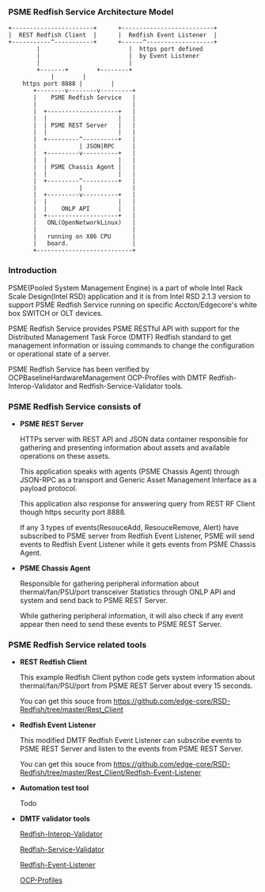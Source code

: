 ### PSME Redfish Service Architecture Model

```
+-----------------------+      +--------------------------+      
|  REST Redfish Client  |      |  Redfish Event Listener  |      
+-----------^-----------+      +------^-------------------+      
	    |                         |  https port defined 
	    |                         |  by Event Listener 
	    |                         | 
	    +-------+        +--------+ 
		    |        |                           
    https port 8888 |        |                           
	   +--------v--------v---------+                 
	   |    PSME Redfish Service   |                 
	   |                           |                 
	   |  +--------------------+   |                 
	   |  |                    |   |                 
	   |  | PSME REST Server   |   |                 
	   |  |                    |   |                 
	   |  +---------^----------+   |                 
	   |            | JSON|RPC     |                 
	   |  +---------v----------+   |                 
	   |  |                    |   |                 
	   |  | PSME Chassis Agent |   |                 
	   |  |                    |   |                 
	   |  +---------^----------+   |                 
	   |            |              |                 
	   |  +---------v----------+   |                 
	   |  |                    |   |                 
	   |  |    ONLP API        |   |                 
	   |  +--------------------+   |                             
	   |   ONL(OpenNetworkLinux)   |
	   |                           |
	   |   running on X86 CPU      |                 
	   |   board.                  |                 
	   +---------------------------+    
```                        
### Introduction 

  PSME(Pooled System Management Engine) is a part of whole Intel Rack Scale Design(Intel RSD) application and it 
  is from Intel RSD 2.1.3 version to support PSME Redfish Service running on specific Accton/Edgecore's white box 
  SWITCH or OLT devices.

  PSME Redfish Service provides PSME RESTful API with support for the Distributed Management Task Force (DMTF) 
  Redfish standard to get management information or issuing commands to change the configuration or operational 
  state of a server. 

  PSME Redfish Service has been verified by OCPBaselineHardwareManagement OCP-Profiles with DMTF Redfish-Interop-Validator and 
  Redfish-Service-Validator tools.

### PSME Redfish Service consists of 

- **PSME REST Server**

    HTTPs server with REST API and JSON data container responsible for gathering and presenting information about 
    assets and available operations on these assets. 

    This application speaks with agents (PSME Chassis Agent) through JSON-RPC as a transport and Generic Asset 
    Management Interface as a payload protocol. 

    This application also response for answering query from REST RF Client though https security port 8888.

    If any 3 types of events(ResouceAdd, ResouceRemove, Alert) have subscribed to PSME server from Redfish Event Listener, 
    PSME will send events to Redfish Event Listener while it gets events from PSME Chassis Agent.

- **PSME Chassis Agent**

    Responsible for gathering peripheral information about thermal/fan/PSU/port transceiver Statistics through ONLP API and system 
    and send back to PSME REST Server.

    While gathering peripheral information, it will also check if any event appear then need to send these events
    to PSME REST Server.

### PSME Redfish Service related tools 
          
- **REST Redfish Client**

    This example Redfish Client python code gets system information about thermal/fan/PSU/port from PSME REST Server 
    about every 15 seconds. 
    
    You can get this souce from https://github.com/edge-core/RSD-Redfish/tree/master/Rest_Client

- **Redfish Event Listener**

    This modified DMTF Redfish Event Listener can subscribe events to PSME REST Server and listen to the events from PSME REST Server.
    
    You can get this souce from https://github.com/edge-core/RSD-Redfish/tree/master/Rest_Client/Redfish-Event-Listener                
               

- **Automation test tool**

    Todo

- **DMTF validator tools**

    [Redfish-Interop-Validator](https://github.com/DMTF/Redfish-Interop-Validator)

    [Redfish-Service-Validator](https://github.com/DMTF/Redfish-Service-Validator)
    
    [Redfish-Event-Listener](https://github.com/DMTF/Redfish-Event-Listener)

    [OCP-Profiles](https://github.com/opencomputeproject/OCP-Profiles)
